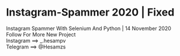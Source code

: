 # Instagram-Spammer 2020 | Fixed
Instagram Spammer With Selenium And Python | 14 November 2020                                                                                                                                       
Follow For More New Project                                                                                                                                                                                       
Instagram ==> _.hesampv                                                                                                                                                                                                                                
Telegram ==> @Hesamzs                                                                                                                                                                                       
